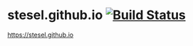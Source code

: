 # stesel.github.io [![Build Status](https://travis-ci.org/stesel/stesel.github.io.svg?branch=develop)](https://travis-ci.org/stesel/stesel.github.io)

https://stesel.github.io
